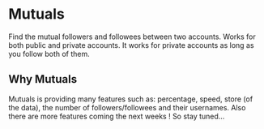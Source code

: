 # Mutuals
Find the mutual followers and followees between two accounts. Works for both public and private accounts. It works for private accounts as long as you follow both of them.

## Why Mutuals

Mutuals is providing many features such as: percentage, speed, store (of the data), the number of followers/followees and their usernames.
Also there are more features coming the next weeks ! So stay tuned...


